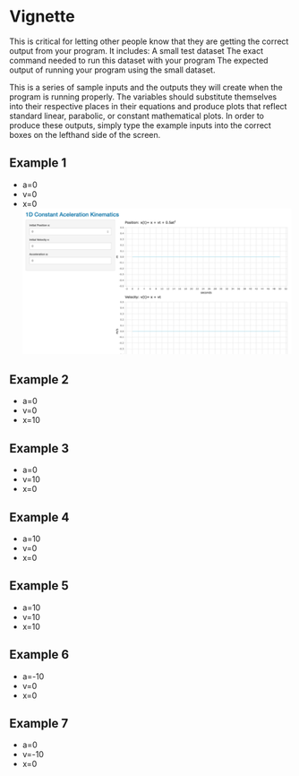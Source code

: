 # Vignette

This is critical for letting other people know that they are getting the correct output from your program.
It includes:
A small test dataset
The exact command needed to run this dataset with your program
The expected output of running your program using the small dataset.

This is a series of sample inputs and the outputs they will create when the program is running properly. The variables should substitute themselves into their respective places in their equations and produce plots that reflect standard linear, parabolic, or constant mathematical plots. In order to produce these outputs, simply type the example inputs into the correct boxes on the lefthand side of the screen. 

## Example 1
- a=0
- v=0
- x=0
![Example 1A](https://github.com/cdecesaris/C177-Final-Project/blob/master/PRINGLE_Final/Screen%20Shot%202019-06-14%20at%2010.55.17%20AM.png)

## Example 2
- a=0
- v=0
- x=10

## Example 3
- a=0
- v=10
- x=0

## Example 4
- a=10
- v=0
- x=0

## Example 5
- a=10
- v=10
- x=10

## Example 6
- a=-10
- v=0
- x=0

## Example 7
- a=0
- v=-10
- x=0

